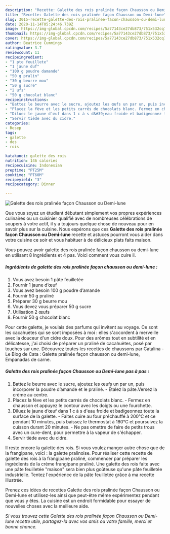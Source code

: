 ```yaml
---
description: "Recette: Galette des rois pralinée façon Chausson ou Demi-lune"
title: "Recette: Galette des rois pralinée façon Chausson ou Demi-lune"
slug: 3015-recette-galette-des-rois-pralinee-facon-chausson-ou-demi-lune
date: 2020-11-14T05:24:46.739Z
image: https://img-global.cpcdn.com/recipes/5a77143ce27db873/751x532cq70/galette-des-rois-pralinee-facon-chausson-ou-demi-lune-photo-principale-de-la-recette.jpg
thumbnail: https://img-global.cpcdn.com/recipes/5a77143ce27db873/751x532cq70/galette-des-rois-pralinee-facon-chausson-ou-demi-lune-photo-principale-de-la-recette.jpg
cover: https://img-global.cpcdn.com/recipes/5a77143ce27db873/751x532cq70/galette-des-rois-pralinee-facon-chausson-ou-demi-lune-photo-principale-de-la-recette.jpg
author: Beatrice Cummings
ratingvalue: 3.7
reviewcount: 11
recipeingredient:
- "1 pte feuillete"
- "1 jaune duf"
- "100 g poudre damande"
- "50 g pralin"
- "30 g beurre mou"
- "50 g sucre"
- "2 ufs"
- "50 g chocolat blanc"
recipeinstructions:
- "Battez le beurre avec le sucre, ajoutez les œufs un par un, puis incorporer la poudre d’amande et le praliné. Étalez la pâte.Versez la crème au centre."
- "Placez la fève et les petits carrés de chocolats blanc. Fermez en chausson et appuyez le contour avec les doigts ou une fourchette."
- "Diluez le jaune d’œuf dans 1 c à s d&#39;eau froide et badigeonnez toute la surface de la galette. Faites cuire au four préchauffé à 200°C et ce pendant 10 minutes, puis baissez le thermostat à 180°C et poursuivez la cuisson durant 20 minutes. Ne pas omettre de faire de petits trous avec un cure-dent, pour permettre à la vapeur de s&#39;échapper."
- "Servir tiède avec du cidre."
categories:
- Resep
tags:
- galette
- des
- rois

katakunci: galette des rois 
nutrition: 146 calories
recipecuisine: Indonesian
preptime: "PT25M"
cooktime: "PT60M"
recipeyield: "3"
recipecategory: Dinner

---
```



![Galette des rois pralinée façon Chausson ou Demi-lune](https://img-global.cpcdn.com/recipes/5a77143ce27db873/751x532cq70/galette-des-rois-pralinee-facon-chausson-ou-demi-lune-photo-principale-de-la-recette.jpg)

Que vous soyez un étudiant débutant simplement vos propres expériences culinaires ou un cuisinier qualifié avec de nombreuses célébrations de soupers à votre actif, il y a toujours quelque chose de nouveau pour en savoir plus sur la cuisine. Nous espérons que ces <strong> Galette des rois pralinée façon Chausson ou Demi-lune </strong> recette et astuces pourront vous aider dans votre cuisine ce soir et vous habituer à de délicieux plats faits maison.

<!--inarticleads1-->

Vous pouvez avoir galette des rois pralinée façon chausson ou demi-lune en utilisant 8 Ingrédients et 4 pas. Voici comment vous cuire il.

##### Ingrédients de galette des rois pralinée façon chausson ou demi-lune :

1. Vous avez besoin 1 pâte feuilletée
1. Fournir 1 jaune d’œuf
1. Vous avez besoin 100 g poudre d’amande
1. Fournir 50 g praliné
1. Préparer 30 g beurre mou
1. Vous devez vous préparer 50 g sucre
1. Utilisation 2 œufs
1. Fournir 50 g chocolat blanc


Pour cette galette, je voulais des parfums qui invitent au voyage. Ce sont les cacahuètes qui se sont imposées à moi : elles s&#39;accordent à merveille avec la douceur d&#39;un cidre doux. Pour des arômes tout en subtilité et en délicatesse, j&#39;ai choisi de préparer un praliné de cacahuètes, posé par touches sur une. Découvrez toutes les recettes de chaussons par Catalina - Le Blog de Cata : Galette pralinée façon chausson ou demi-lune, Empanadas de carne. 

<!--inarticleads2-->

##### Galette des rois pralinée façon Chausson ou Demi-lune pas à pas :

1. Battez le beurre avec le sucre, ajoutez les œufs un par un, puis incorporer la poudre d’amande et le praliné. - Étalez la pâte.Versez la crème au centre.
1. Placez la fève et les petits carrés de chocolats blanc. - Fermez en chausson et appuyez le contour avec les doigts ou une fourchette.
1. Diluez le jaune d’œuf dans 1 c à s d&#39;eau froide et badigeonnez toute la surface de la galette. - Faites cuire au four préchauffé à 200°C et ce pendant 10 minutes, puis baissez le thermostat à 180°C et poursuivez la cuisson durant 20 minutes. - Ne pas omettre de faire de petits trous avec un cure-dent, pour permettre à la vapeur de s&#39;échapper.
1. Servir tiède avec du cidre.


Il reste encore la galette des rois. Si vous voulez manger autre chose que de la frangipane, voici : la galette pralinoise. Pour réaliser cette recette de galette des rois à la frangipane praliné, commencer par préparer les ingrédients de la crème frangipane praliné. Une galette des rois faite avec une pâte feuilletée &#34;maison&#34; sera bien plus goûteuse qu&#39;une pâte feuilletée industrielle. Tentez l&#39;expérience de la pâte feuilletée grâce à ma recette illustrée. 

<!--inarticleads1-->

<p>
Prenez ces idées de recettes Galette des rois pralinée façon Chausson ou Demi-lune et utilisez-les ainsi que peut-être même expérimentez pendant que vous y êtes. La cuisine est un endroit formidable pour essayer de nouvelles choses avec la meilleure aide.
</p>

<p>
<i>Si vous trouvez cette Galette des rois pralinée façon Chausson ou Demi-lune recette utile, partagez-la avec vos amis ou votre famille, merci et bonne chance.</i>
</p>
